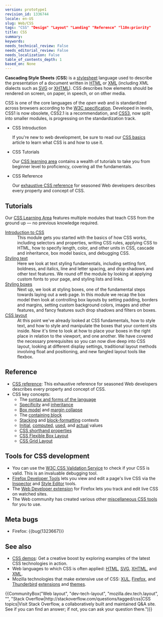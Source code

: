 ```yaml
---
version: prototype1
revision_id: 1336744
locale: en-US
slug: Web/CSS
tags: "CSS" "Design" "Layout" "Landing" "Reference" "l10n:priority"
title: CSS
summary: 
keywords: 
needs_technical_review: False
needs_editorial_review: False
needs_localization: False
table_of_contents_depth: 1
based_on: None
---
```

<p class="summary"><span class="seoSummary"><strong>Cascading Style Sheets</strong> (<strong>CSS</strong>) is a <a href="/en-US/docs/DOM/stylesheet">stylesheet</a> language used to describe the presentation of a document written in <a href="/en-US/docs/HTML" title="HyperText Markup Language">HTML</a></span> or <a href="/en-US/docs/XML">XML</a> (including XML dialects such as <a href="/en-US/docs/SVG">SVG</a> or <a href="/en-US/docs/XHTML">XHTML</a>). CSS describes how elements should be rendered on screen, on paper, in speech, or on other media.</p>

<p>CSS is one of the core languages of the <em>open web</em> and is standardized across browsers according to the <a href="http://w3.org/Style/CSS/#specs" class="external">W3C specification</a>. Developed in levels, CSS1 is now obsolete, CSS2.1 is a recommendation, and <a href="/en-US/docs/CSS/CSS3" title="CSS3">CSS3</a>, now split into smaller modules, is progressing on the standardization track.</p>

<section id="sect1">
<ul class="card-grid">
 <li><span>CSS Introduction</span>

  <p>If you're new to web development, be sure to read our <a href="/en-US/docs/Learn/Getting_started_with_the_web/CSS_basics">CSS basics</a> article to learn what CSS is and how to use it.</p>
 </li>
 <li><span>CSS Tutorials</span>
  <p>Our <a href="/en-US/docs/Learn/CSS">CSS learning area</a> contains a wealth of tutorials to take you from beginner level to proficiency, covering all the fundamentals.</p>
 </li>
 <li><span>CSS Reference</span>
  <p>Our <a href="/en-US/docs/Web/CSS/Reference">exhaustive CSS reference</a> for seasoned Web developers describes every property and concept of CSS.</p>
 </li>
</ul>

<div class="row topicpage-table">
<div class="section">
<h2 id="Tutorials" class="Documentation">Tutorials</h2>

<p>Our <a href="/en-US/docs/Learn/CSS">CSS Learning Area</a> features multiple modules that teach CSS from the ground up — no previous knowledge required.</p>

<dl>
 <dt><a href="/en-US/docs/Learn/CSS/Introduction_to_CSS">Introduction to CSS</a></dt>
 <dd>This module gets you started with the basics of how CSS works, including selectors and properties, writing CSS rules, applying CSS to HTML, how to specify length, color, and other units in CSS, cascade and inheritance, box model basics, and debugging CSS.</dd>
 <dt><a href="/en-US/docs/Learn/CSS/Styling_text">Styling text</a></dt>
 <dd>Here we look at text styling fundamentals, including setting font, boldness, and italics, line and letter spacing, and drop shadows and other text features. We round off the module by looking at applying custom fonts to your page, and styling lists and links.</dd>
 <dt><a href="/en-US/docs/Learn/CSS/Styling_boxes">Styling boxes</a></dt>
 <dd>Next up, we look at styling boxes, one of the fundamental steps towards laying out a web page. In this module we recap the box model then look at controlling box layouts by setting padding, borders and margins, setting custom background colors, images and other features, and fancy features such drop shadows and filters on boxes.</dd>
 <dt><a href="/en-US/docs/Learn/CSS/CSS_layout">CSS layout</a></dt>
 <dd>At this point we've already looked at CSS fundamentals, how to style text, and how to style and manipulate the boxes that your content sits inside. Now it's time to look at how to place your boxes in the right place in relation to the viewport, and one another. We have covered the necessary prerequisites so you can now dive deep into CSS layout, looking at different display settings, traditional layout methods involving float and positioning, and new fangled layout tools like flexbox.</dd>
</dl>
</div>

<div class="section">
<h2 id="Reference" class="Tools">Reference</h2>

<ul>
 <li><a href="/en-US/docs/Web/CSS/Reference">CSS reference</a>: This exhaustive reference for seasoned Web developers describes every property and concept of CSS.</li>
 <li>CSS key concepts:
  <ul>
   <li>The <a href="/en-US/docs/CSS/Syntax">syntax and forms of the language</a></li>
   <li><a href="/en-US/docs/CSS/Specificity">Specificity</a> and <a href="/en-US/docs/CSS/inheritance">inheritance</a></li>
   <li><a href="/en-US/docs/CSS/box_model">Box model</a> and <a href="/en-US/docs/CSS/margin_collapsing">margin collapse</a></li>
   <li>The <a href="/en-US/docs/Web/CSS/All_About_The_Containing_Block">containing block</a></li>
   <li><a href="/en-US/docs/CSS/Understanding_z-index/The_stacking_context" title="The stacking context">Stacking</a> and <a href="/en-US/docs/CSS/block_formatting_context" title="block formatting context">block-formatting</a> contexts</li>
   <li><a href="/en-US/docs/CSS/initial_value">Initial</a>, <a href="/en-US/docs/CSS/computed_value">computed</a>, <a href="/en-US/docs/CSS/used_value">used</a>, and <a href="/en-US/docs/CSS/actual_value">actual</a> values</li>
   <li><a href="/en-US/docs/CSS/Shorthand_properties">CSS shorthand properties</a></li>
   <li><a href="/en-US/docs/Web/CSS/CSS_Flexible_Box_Layout">CSS Flexible Box Layout</a></li>
   <li><a href="/en-US/docs/Web/CSS/CSS_Grid_Layout">CSS Grid Layout</a></li>
  </ul>
 </li>
</ul>

<h2 id="Tools_for_CSS_development" class="Tools">Tools for CSS development</h2>

<ul>
 <li>You can use the <a href="https://jigsaw.w3.org/css-validator/" class="external">W3C CSS Validation Service</a> to check if your CSS is valid. This is an invaluable debugging tool.</li>
 <li><a href="/en-US/docs/Tools">Firefox Developer Tools</a> lets you view and edit a page's live CSS via the <a href="/en-US/docs/Tools/Page_Inspector">Inspector</a> and <a href="/en-US/docs/Tools/Style_Editor">Style Editor</a> tools.</li>
 <li>The <a href="https://addons.mozilla.org/en-US/firefox/addon/60" class="link-https">Web Developer extension</a> for Firefox lets you track and edit live CSS on watched sites.</li>
 <li>The Web community has created various other <a href="/en-US/docs/Web/CSS/Tools">miscellaneous CSS tools</a> for you to use.</li>
</ul>

<h2 id="Meta_bugs">Meta bugs</h2>

<ul>
 <li>Firefox: {{bug(1323667)}}</li>
</ul>
</div>
</div>
</section>

<h2 id="See_also">See also</h2>

<ul>
 <li><a href="/en-US/docs/Web/Demos_of_open_web_technologies#CSS">CSS demos</a>: Get a creative boost by exploring examples of the latest CSS technologies in action.</li>
 <li>Web languages to which CSS is often applied: <a href="/en-US/docs/HTML">HTML</a>, <a href="/en-US/docs/SVG">SVG</a>, <a href="/en-US/docs/XHTML">XHTML</a>, and <a href="/en-US/docs/XML">XML</a>.</li>
 <li>Mozilla technologies that make extensive use of CSS: <a href="/en-US/docs/Mozilla/Tech/XUL">XUL</a>, <a href="/en-US/Firefox">Firefox</a>, and <a href="/en-US/docs/Mozilla/Thunderbird">Thunderbird</a> <a href="/en-US/docs/Extensions">extensions</a> and <a href="/en-US/Add-ons/Themes">themes</a>.</li>
</ul>

<p>{{CommunityBox("Web layout", "dev-tech-layout", "mozilla.dev.tech.layout", "", "Stack Overflow|http://stackoverflow.com/questions/tagged/css|CSS topics|Visit Stack Overflow, a collaboratively built and maintained Q&amp;A site. See if you can find an answer; if not, you can ask your question there.")}}</p>

